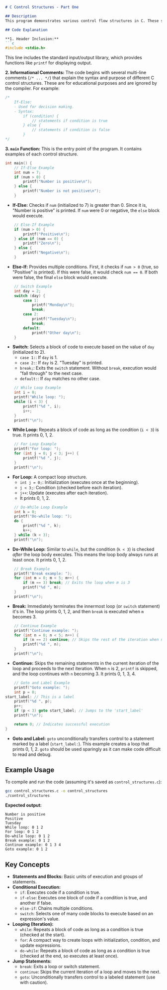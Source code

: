 ```markdown
# C Control Structures - Part One

## Description
This program demonstrates various control flow structures in C. These structures allow you to control the order in which statements are executed in your program. The examples cover conditional statements (if-else, else-if, switch), looping constructs (while, for, do-while), and jump statements (break, continue, goto).

## Code Explanation

**1. Header Inclusion:**
```c
#include <stdio.h>
```
This line includes the standard input/output library, which provides functions like `printf` for displaying output.

**2. Informational Comments:**
The code begins with several multi-line comments (`/* ... */`) that explain the syntax and purpose of different C control structures. These are for educational purposes and are ignored by the compiler. For example:
```c
/*
    If-Else:
    - Used for decision making.
    - Syntax:
        if (condition) {
            // statements if condition is true
        } else {
            // statements if condition is false
        }
*/
```

**3. `main` Function:**
This is the entry point of the program. It contains examples of each control structure.

```c
int main() {
    // If-Else Example
    int num = 7;
    if (num > 0) {
        printf("Number is positive\n");
    } else {
        printf("Number is not positive\n");
    }
```
*   **If-Else:** Checks if `num` (initialized to 7) is greater than 0. Since it is, "Number is positive" is printed. If `num` were 0 or negative, the `else` block would execute.

```c
    // Else-If Example
    if (num > 0) {
        printf("Positive\n");
    } else if (num == 0) {
        printf("Zero\n");
    } else {
        printf("Negative\n");
    }
```
*   **Else-If:** Provides multiple conditions. First, it checks if `num > 0` (true, so "Positive" is printed). If this were false, it would check `num == 0`. If both were false, the final `else` block would execute.

```c
    // Switch Example
    int day = 2;
    switch (day) {
        case 1:
            printf("Monday\n");
            break;
        case 2:
            printf("Tuesday\n");
            break;
        default:
            printf("Other day\n");
    }
```
*   **Switch:** Selects a block of code to execute based on the value of `day` (initialized to 2).
    *   `case 1:`: If `day` is 1.
    *   `case 2:`: If `day` is 2. "Tuesday" is printed.
    *   `break;`: Exits the `switch` statement. Without `break`, execution would "fall through" to the next case.
    *   `default:`: If `day` matches no other case.

```c
    // While Loop Example
    int i = 0;
    printf("While loop: ");
    while (i < 3) {
        printf("%d ", i);
        i++;
    }
    printf("\n");
```
*   **While Loop:** Repeats a block of code as long as the condition (`i < 3`) is true. It prints 0, 1, 2.

```c
    // For Loop Example
    printf("For loop: ");
    for (int j = 0; j < 3; j++) {
        printf("%d ", j);
    }
    printf("\n");
```
*   **For Loop:** A compact loop structure.
    *   `int j = 0;`: Initialization (executes once at the beginning).
    *   `j < 3;`: Condition (checked before each iteration).
    *   `j++`: Update (executes after each iteration).
    *   It prints 0, 1, 2.

```c
    // Do-While Loop Example
    int k = 0;
    printf("Do-while loop: ");
    do {
        printf("%d ", k);
        k++;
    } while (k < 3);
    printf("\n");
```
*   **Do-While Loop:** Similar to `while`, but the condition (`k < 3`) is checked *after* the loop body executes. This means the loop body always runs at least once. It prints 0, 1, 2.

```c
    // Break Example
    printf("Break example: ");
    for (int m = 0; m < 5; m++) {
        if (m == 3) break; // Exits the loop when m is 3
        printf("%d ", m);
    }
    printf("\n");
```
*   **Break:** Immediately terminates the innermost loop (or `switch` statement) it's in. The loop prints 0, 1, 2, and then `break` is executed when `m` becomes 3.

```c
    // Continue Example
    printf("Continue example: ");
    for (int n = 0; n < 5; n++) {
        if (n == 2) continue; // Skips the rest of the iteration when n is 2
        printf("%d ", n);
    }
    printf("\n");
```
*   **Continue:** Skips the remaining statements in the current iteration of the loop and proceeds to the next iteration. When `n` is 2, `printf` is skipped, and the loop continues with `n` becoming 3. It prints 0, 1, 3, 4.

```c
    // Goto and Label Example
    printf("Goto example: ");
    int p = 0;
start_label: // This is a label
    printf("%d ", p);
    p++;
    if (p < 3) goto start_label; // Jumps to the 'start_label'
    printf("\n");

    return 0; // Indicates successful execution
}
```
*   **Goto and Label:** `goto` unconditionally transfers control to a statement marked by a label (`start_label:`). This example creates a loop that prints 0, 1, 2. `goto` should be used sparingly as it can make code difficult to read and debug.

## Example Usage

To compile and run the code (assuming it's saved as `control_structures.c`):

```bash
gcc control_structures.c -o control_structures
./control_structures
```

**Expected output:**

```
Number is positive
Positive
Tuesday
While loop: 0 1 2 
For loop: 0 1 2 
Do-while loop: 0 1 2 
Break example: 0 1 2 
Continue example: 0 1 3 4 
Goto example: 0 1 2 
```

## Key Concepts

*   **Statements and Blocks:** Basic units of execution and groups of statements.
*   **Conditional Execution:**
    *   `if`: Executes code if a condition is true.
    *   `if-else`: Executes one block of code if a condition is true, and another if false.
    *   `else-if`: Chains multiple conditions.
    *   `switch`: Selects one of many code blocks to execute based on an expression's value.
*   **Looping (Iteration):**
    *   `while`: Repeats a block of code as long as a condition is true (checked at the start).
    *   `for`: A compact way to create loops with initialization, condition, and update expressions.
    *   `do-while`: Repeats a block of code as long as a condition is true (checked at the end, so executes at least once).
*   **Jump Statements:**
    *   `break`: Exits a loop or switch statement.
    *   `continue`: Skips the current iteration of a loop and moves to the next.
    *   `goto`: Unconditionally transfers control to a labeled statement (use with caution).

```